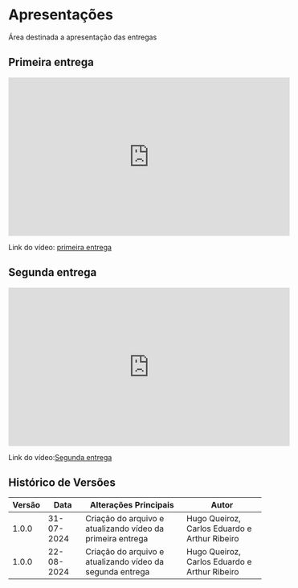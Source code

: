 # Apresentações

Área destinada a apresentação das entregas

## Primeira entrega


<iframe width="560" height="315" src="https://www.youtube.com/embed/fnVKXJzMY9A?si=QJKCkceWRnq7_OPo" title="YouTube video player" frameborder="0" allow="accelerometer; autoplay; clipboard-write; encrypted-media; gyroscope; picture-in-picture; web-share" referrerpolicy="strict-origin-when-cross-origin" allowfullscreen></iframe>


Link do vídeo: [primeira entrega](https://www.youtube.com/embed/fnVKXJzMY9A?si=QJKCkceWRnq7_OPo)

## Segunda entrega

<iframe width="560" height="315" src="https://www.youtube.com/embed/X_9ZbDdlImw?si=PWabwqTR-l5Cbk8m" title="YouTube video player" frameborder="0" allow="accelerometer; autoplay; clipboard-write; encrypted-media; gyroscope; picture-in-picture; web-share" referrerpolicy="strict-origin-when-cross-origin" allowfullscreen></iframe>

Link do vídeo:[Segunda entrega](https://www.youtube.com/embed/X_9ZbDdlImw?si=Z1340C69BAx-aDHE)



## Histórico de Versões

| Versão | Data       | Alterações Principais                             | Autor        |
|--------|------------|---------------------------------------------------|--------------|
| 1.0.0  | 31-07-2024 | Criação do arquivo e atualizando vídeo da primeira entrega | Hugo Queiroz, Carlos Eduardo e Arthur Ribeiro |
| 1.0.0  | 22-08-2024 | Criação do arquivo e atualizando vídeo da segunda entrega | Hugo Queiroz, Carlos Eduardo e Arthur Ribeiro |
